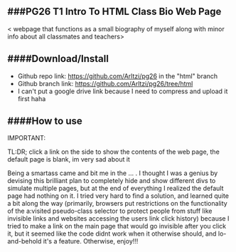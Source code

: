###**PG26 T1 Intro To HTML Class Bio Web Page**
----------
< webpage that functions as a small biography of myself along with minor info about all classmates and teachers>

####**Download/Install**
---------
 - Github repo link: https://github.com/Arltzi/pg26 in the "html" branch
 - Github branch link: https://github.com/Arltzi/pg26/tree/html
 - I can't put a google drive link because I need to compress and upload it first haha

####**How to use**
--------
IMPORTANT:

TL:DR; click a link on the side to show the contents of the web page, the default page is blank, im very sad about it

Being a smartass came and bit me in the ... . I thought I was a genius by devising this brilliant plan
to completely hide and show different divs to simulate multiple pages, but at the end of everything I
realized the default page had nothing on it. I tried very hard to find a solution, and learned quite
a bit along the way (primarily, browsers put restrictions on the functionality of the a:visited
pseudo-class selector to protect people from stuff like invisible links and websites accessing the
users link click history) because I tried to make a link on the main page that would go invisible after
you click it, but it seemed like the code didnt work when it otherwise should, and lo-and-behold it's a
feature. Otherwise, enjoy!!!
